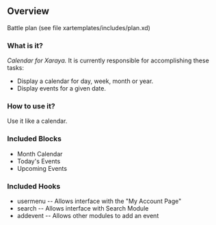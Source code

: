 
## Overview

Battle plan (see file xartemplates/includes/plan.xd)


### What is it?


*Calendar for Xaraya.* It is currently responsible for accomplishing
these tasks:

  - Display a calendar for day, week, month or year.
  - Display events for a given date.


### How to use it?


Use it like a calendar.


### Included Blocks

  - Month Calendar
  - Today's Events
  - Upcoming Events


### Included Hooks

  - usermenu -- Allows interface with the "My Account Page"
  - search -- Allows interface with Search Module
  - addevent -- Allows other modules to add an event

